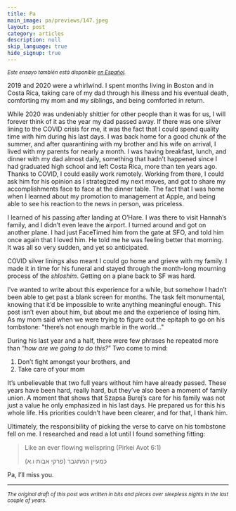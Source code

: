 ```yaml
---
title: Pa
main_image: pa/previews/147.jpeg
layout: post
category: articles
description: null
skip_language: true
hide_signup: true
---
```


<small><em>Este ensayo también está disponible [en Español](/articles/2022/09/26/pa/).</em></small>


2019 and 2020 were a whirlwind. I spent months living in Boston and in Costa Rica, taking care of my dad through his illness and his eventual death, comforting my mom and my siblings, and being comforted in return.

While 2020 was undeniably shittier for other people than it was for us, I will forever think of it as the year my dad passed away. If there was one silver lining to the COVID crisis for me, it was the fact that I could spend quality time with him during his last days. I was back home for a good chunk of the summer, and after quarantining with my brother and his wife on arrival, I lived with my parents for nearly a month. I was having breakfast, lunch, and dinner with my dad almost daily, something that hadn’t happened since I had graduated high school and left Costa Rica, more than ten years ago. Thanks to COVID, I could easily work remotely. Working from there, I could ask him for his opinion as I strategized my next moves, and got to share my accomplishments face to face at the dinner table. The fact that I was home when I learned about my promotion to management at Apple, and being able to see his reaction to the news in person, was priceless.

I learned of his passing after landing at O’Hare. I was there to visit Hannah’s family, and I didn’t even leave the airport. I turned around and got on another plane. I had just FaceTimed him from the gate at SFO, and told him once again that I loved him. He told me he was feeling better that morning. It was all so very sudden, and yet so anticipated.

COVID silver linings also meant I could go home and grieve with my family. I made it in time for his funeral and stayed through the month-long mourning process of the _shloshim_. Getting on a plane back to SF was hard.

I’ve wanted to write about this experience for a while, but somehow I hadn’t been able to get past a blank screen for months. The task felt monumental, knowing that it’d be impossible to write anything meaningful enough. This post isn’t even about him, but about me and the experience of losing him. As my mom said when we were trying to figure out the epitaph to go on his tombstone: "there’s not enough marble in the world..."

During his last year and a half, there were few phrases he repeated more than “_how are we going to do this?_” Two come to mind:

1. Don’t fight amongst your brothers, and
2. Take care of your mom

It’s unbelievable that two full years without him have already passed. These years have been hard, really hard, but they’ve also been a moment of family union. A moment that shows that Szapsa Burej’s care for his family was not just a value he only emphasized in his last days. He prepared us for this his whole life. His priorities couldn’t have been clearer, and for that, I thank him.

Ultimately, the responsibility of picking the verse to carve on his tombstone fell on me. I researched and read a lot until I found something fitting:

> Like an ever flowing wellspring (Pirkei Avot 6:1)
>
> כמעיין המתגבר  (פרקי אבות ו.א)

Pa, I’ll miss you.

<hr>
<small>
	<em>The original draft of this post was written in bits and pieces over sleepless nights in the last couple of years.
</em>
</small>


